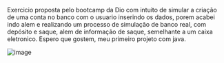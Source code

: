 Exercicio proposta pelo bootcamp da Dio com intuito de simular a criação de uma conta no banco com o usuario inserindo os dados, porem acabei indo alem e realizando um processo de simulação de banco real, com depósito e saque, alem de informação de saque, semelhante a um caixa eletronico.
Espero que gostem, meu primeiro projeto com java.

![image](https://github.com/user-attachments/assets/80aa0e4c-02e7-4c06-b720-5b7137a5081e)
